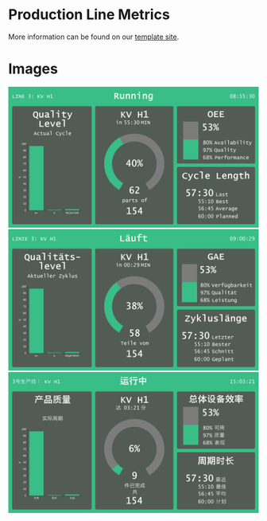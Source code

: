 # Production Line Metrics
More information can be found on our [template site](https://templates.peakboard.com/en/production_line_metrics).

# Images
![Production Line Metrics Screenshot](Production_Line_Metrics_EN.png)
![Production Line Metrics Screenshot](Production_Line_Metrics_DE.png)
![Production Line Metrics Screenshot](Production_Line_Metrics_CN.png)